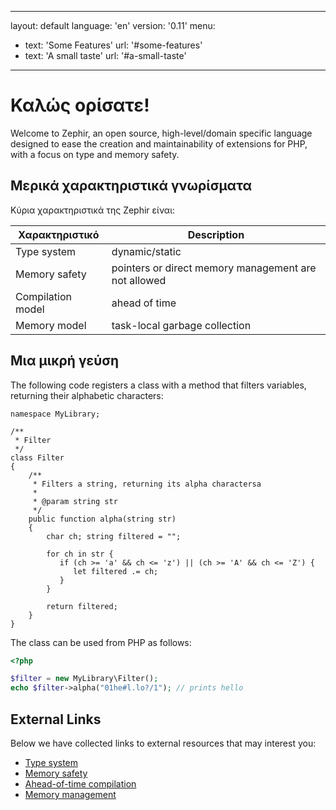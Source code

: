 * * *

layout: default language: 'en' version: '0.11' menu:

- text: 'Some Features' url: '#some-features'
- text: 'A small taste' url: '#a-small-taste' 

* * *

# Καλώς ορίσατε!

Welcome to Zephir, an open source, high-level/domain specific language designed to ease the creation and maintainability of extensions for PHP, with a focus on type and memory safety.

<a name='some-features'></a>

## Μερικά χαρακτηριστικά γνωρίσματα

Κύρια χαρακτηριστικά της Zephir είναι:

| Χαρακτηριστικό    | Description                                          |
| ----------------- | ---------------------------------------------------- |
| Type system       | dynamic/static                                       |
| Memory safety     | pointers or direct memory management are not allowed |
| Compilation model | ahead of time                                        |
| Memory model      | task-local garbage collection                        |

<a name='a-small-taste'></a>

## Μια μικρή γεύση

The following code registers a class with a method that filters variables, returning their alphabetic characters:

```zephir
namespace MyLibrary;

/**
 * Filter
 */
class Filter
{
    /**
     * Filters a string, returning its alpha charactersa
     *
     * @param string str
     */
    public function alpha(string str)
    {
        char ch; string filtered = "";

        for ch in str {
           if (ch >= 'a' && ch <= 'z') || (ch >= 'A' && ch <= 'Z') {
              let filtered .= ch;
           }
        }

        return filtered;
    }
}
```

The class can be used from PHP as follows:

```php
<?php

$filter = new MyLibrary\Filter();
echo $filter->alpha("01he#l.lo?/1"); // prints hello
```

<a name='external-links'></a>

## External Links

Below we have collected links to external resources that may interest you:

- [Type system](https://en.wikipedia.org/wiki/Type_system)
- [Memory safety](https://en.wikipedia.org/wiki/Memory_safety)
- [Ahead-of-time compilation](https://en.wikipedia.org/wiki/Ahead-of-time_compilation)
- [Memory management](https://en.wikipedia.org/wiki/Memory_management)